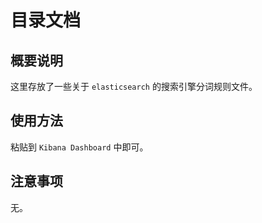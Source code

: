 # 目录文档

## 概要说明

这里存放了一些关于 `elasticsearch` 的搜索引擎分词规则文件。

## 使用方法

粘贴到 `Kibana Dashboard` 中即可。

## 注意事项

无。
